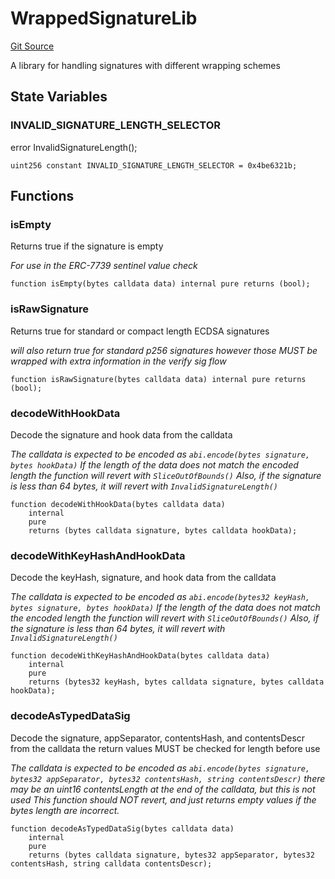 # WrappedSignatureLib
[Git Source](https://github.com/Uniswap/minimal-delegation/blob/8189d62a80ed3ac2bd308849641dca52350f024a/src/libraries/WrappedSignatureLib.sol)

A library for handling signatures with different wrapping schemes


## State Variables
### INVALID_SIGNATURE_LENGTH_SELECTOR
error InvalidSignatureLength();


```solidity
uint256 constant INVALID_SIGNATURE_LENGTH_SELECTOR = 0x4be6321b;
```


## Functions
### isEmpty

Returns true if the signature is empty

*For use in the ERC-7739 sentinel value check*


```solidity
function isEmpty(bytes calldata data) internal pure returns (bool);
```

### isRawSignature

Returns true for standard or compact length ECDSA signatures

*will also return true for standard p256 signatures however those MUST be wrapped with extra information in the verify sig flow*


```solidity
function isRawSignature(bytes calldata data) internal pure returns (bool);
```

### decodeWithHookData

Decode the signature and hook data from the calldata

*The calldata is expected to be encoded as `abi.encode(bytes signature, bytes hookData)`
If the length of the data does not match the encoded length the function will revert with `SliceOutOfBounds()`
Also, if the signature is less than 64 bytes, it will revert with `InvalidSignatureLength()`*


```solidity
function decodeWithHookData(bytes calldata data)
    internal
    pure
    returns (bytes calldata signature, bytes calldata hookData);
```

### decodeWithKeyHashAndHookData

Decode the keyHash, signature, and hook data from the calldata

*The calldata is expected to be encoded as `abi.encode(bytes32 keyHash, bytes signature, bytes hookData)`
If the length of the data does not match the encoded length the function will revert with `SliceOutOfBounds()`
Also, if the signature is less than 64 bytes, it will revert with `InvalidSignatureLength()`*


```solidity
function decodeWithKeyHashAndHookData(bytes calldata data)
    internal
    pure
    returns (bytes32 keyHash, bytes calldata signature, bytes calldata hookData);
```

### decodeAsTypedDataSig

Decode the signature, appSeparator, contentsHash, and contentsDescr from the calldata
the return values MUST be checked for length before use

*The calldata is expected to be encoded as `abi.encode(bytes signature, bytes32 appSeparator, bytes32 contentsHash, string contentsDescr)`
there may be an uint16 contentsLength at the end of the calldata, but this is not used
This function should NOT revert, and just returns empty values if the bytes length are incorrect.*


```solidity
function decodeAsTypedDataSig(bytes calldata data)
    internal
    pure
    returns (bytes calldata signature, bytes32 appSeparator, bytes32 contentsHash, string calldata contentsDescr);
```

